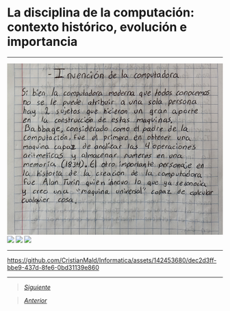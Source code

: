 # La disciplina de la computación: contexto histórico, evolución e importancia
----
<img src="Imagenes/1(2).jpg" height="400">
<img src="Imagenes/3.jpg" height="600">
<img src="Imagenes/4.jpg" height="600">
<img src="Imagenes/5.jpg" height="600">

----

https://github.com/CristianMald/Informatica/assets/142453680/dec2d3ff-bbe9-437d-8fe6-0bd31139e860

----

> [*Siguiente*](Practica3.md)

> [*Anterior*](Practica1.md)
